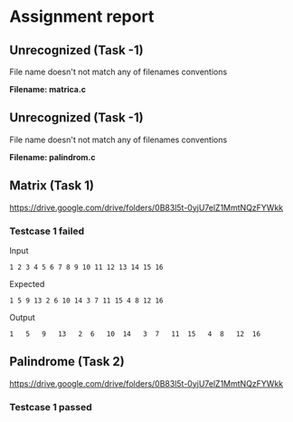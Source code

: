 # Assignment report
## Unrecognized (Task -1)
File name doesn't not match any of filenames conventions

**Filename: matrica.c**
## Unrecognized (Task -1)
File name doesn't not match any of filenames conventions

**Filename: palindrom.c**
## Matrix (Task 1)
https://drive.google.com/drive/folders/0B83l5t-0yjU7elZ1MmtNQzFYWkk

### Testcase 1 failed
Input
```
1 2 3 4 5 6 7 8 9 10 11 12 13 14 15 16
```


Expected
```
1 5 9 13 2 6 10 14 3 7 11 15 4 8 12 16
```


Output
```
1	5	9	13	 2	6	10	14	 3	7	11	15	 4	8	12	16	 
```

## Palindrome (Task 2)
https://drive.google.com/drive/folders/0B83l5t-0yjU7elZ1MmtNQzFYWkk

### Testcase 1 passed

